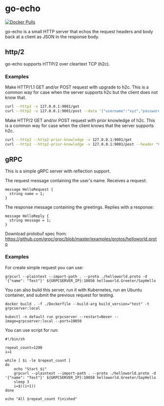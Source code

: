 go-echo
=======

[![Docker Pulls](https://img.shields.io/docker/pulls/paddycarey/go-echo.svg)](https://hub.docker.com/r/paddycarey/go-echo/)

go-echo is a small HTTP server that echos the request headers and body back at a client as JSON in the response body.

http/2
------

go-echo supports HTTP/2 over cleartext TCP (h2c).
           
### Examples

Make HTTP/1.1 GET and/or POST request with upgrade to h2c. This is a common way for case when the server supports h2c but the client does not know that.    

```bash
curl --http2 -v 127.0.0.1:9001/get
curl --http2 -v 127.0.0.1:9001/post --data '{"username":"xyz","password":"xyz"}'
```

Make HTTP/2 GET and/or POST request with prior knowledge of h2c. This is a common way for case when the client knows that the server supports h2c.
            
```bash
curl --http2 --http2-prior-knowledge -v 127.0.0.1:9001/get
curl --http2 --http2-prior-knowledge -v 127.0.0.1:9001/post --header "Content-Type: application/json" --data '{"username":"xyz","password":"xyz"}'
```

gRPC
------

This is a simple gRPC server with reflection support.

The request message containing the user's name.
Receives a request:
```
message HelloRequest {
  string name = 1;
}
```

The response message containing the greetings.
Replies with a response:
```
message HelloReply {
  string message = 1;
}
```

Download protobuf spec from:
https://github.com/grpc/grpc/blob/master/examples/protos/helloworld.proto


### Examples

For create simple request you can use:
```
grpcurl --plaintext --import-path . --proto ./helloworld.proto -d '{"name": "Test"}' ${GRPCSERVER_IP}:10050 helloworld.Greeter/SayHello
```

You can also build this server, run it with Kubernetes, run an Ubuntu container, and submit the previous request for testing.

```
docker build . -f ./Dockerfile --build-arg build_version="test" -t grpcserver:local

kubectl -n default run grpcserver --restart=Never --image=grpcserver:local --port=10050
```

You can use script for run:
```
#!/bin/sh

repeat_count=1200
i=1

while [ $i -le $repeat_count ]
do
    echo "Start $i"
    grpcurl --plaintext --import-path . --proto ./helloworld.proto -d '{"name": "Test"}' ${GRPCSERVER_IP}:10050 helloworld.Greeter/SayHello
    sleep 3
    i=$((i+1))
done

echo "All $repeat_count finished"
```


